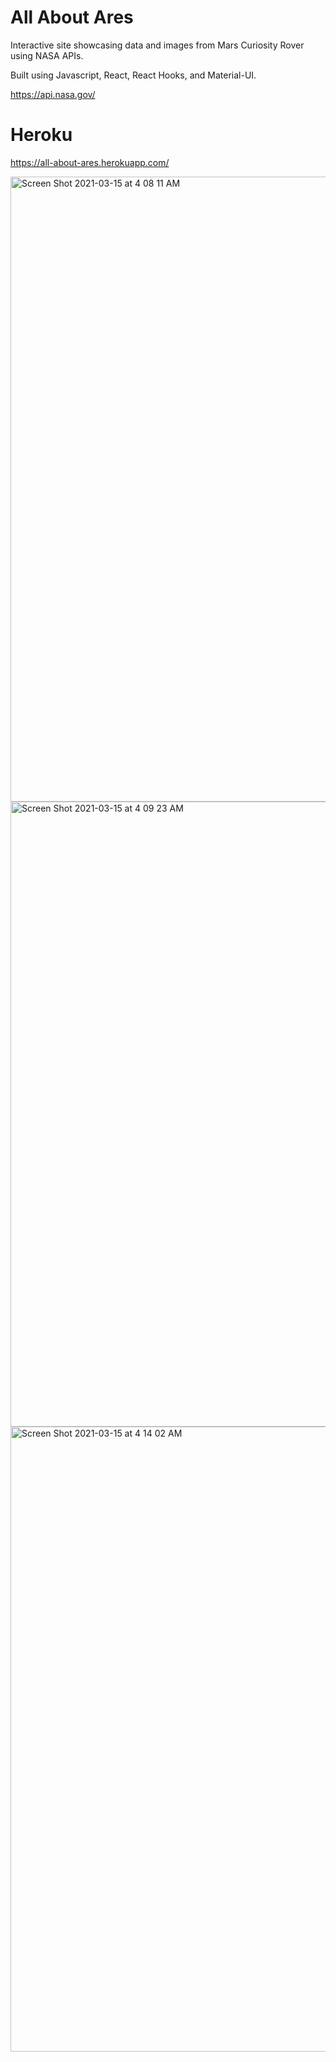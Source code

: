 # All About Ares

Interactive site showcasing data and images from Mars Curiosity Rover using NASA APIs.

Built using Javascript, React, React Hooks, and Material-UI.

https://api.nasa.gov/

# Heroku

https://all-about-ares.herokuapp.com/

<img width="1000" alt="Screen Shot 2021-03-15 at 4 08 11 AM" src="https://user-images.githubusercontent.com/61565989/111122230-1f0abd80-8544-11eb-9b2c-7454b730a479.png">

<img width="1000" alt="Screen Shot 2021-03-15 at 4 09 23 AM" src="https://user-images.githubusercontent.com/61565989/111122905-123a9980-8545-11eb-92d7-dfd8e44196f9.png">

<img width="1000" alt="Screen Shot 2021-03-15 at 4 14 02 AM" src="https://user-images.githubusercontent.com/61565989/111122797-ea4b3600-8544-11eb-8d3c-dca014810840.png">
